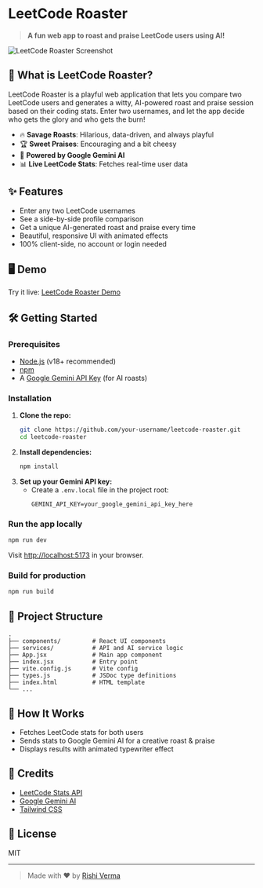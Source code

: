 # LeetCode Roaster

> **A fun web app to roast and praise LeetCode users using AI!**

![LeetCode Roaster Screenshot](screenshot.png)

## 🚀 What is LeetCode Roaster?
LeetCode Roaster is a playful web application that lets you compare two LeetCode users and generates a witty, AI-powered roast and praise session based on their coding stats. Enter two usernames, and let the app decide who gets the glory and who gets the burn!

- 🔥 **Savage Roasts**: Hilarious, data-driven, and always playful
- 🏆 **Sweet Praises**: Encouraging and a bit cheesy
- 🤖 **Powered by Google Gemini AI**
- 📊 **Live LeetCode Stats**: Fetches real-time user data

## ✨ Features
- Enter any two LeetCode usernames
- See a side-by-side profile comparison
- Get a unique AI-generated roast and praise every time
- Beautiful, responsive UI with animated effects
- 100% client-side, no account or login needed

## 🖥️ Demo
Try it live: [LeetCode Roaster Demo](https://your-demo-link.com)

## 🛠️ Getting Started

### Prerequisites
- [Node.js](https://nodejs.org/) (v18+ recommended)
- [npm](https://www.npmjs.com/)
- A [Google Gemini API Key](https://ai.google.dev/) (for AI roasts)

### Installation
1. **Clone the repo:**
   ```bash
   git clone https://github.com/your-username/leetcode-roaster.git
   cd leetcode-roaster
   ```
2. **Install dependencies:**
   ```bash
   npm install
   ```
3. **Set up your Gemini API key:**
   - Create a `.env.local` file in the project root:
     ```env
     GEMINI_API_KEY=your_google_gemini_api_key_here
     ```

### Run the app locally
```bash
npm run dev
```
Visit [http://localhost:5173](http://localhost:5173) in your browser.

### Build for production
```bash
npm run build
```

## 🧩 Project Structure
```
.
├── components/         # React UI components
├── services/           # API and AI service logic
├── App.jsx             # Main app component
├── index.jsx           # Entry point
├── vite.config.js      # Vite config
├── types.js            # JSDoc type definitions
├── index.html          # HTML template
└── ...
```

## 🤖 How It Works
- Fetches LeetCode stats for both users
- Sends stats to Google Gemini AI for a creative roast & praise
- Displays results with animated typewriter effect

## 🙏 Credits
- [LeetCode Stats API](https://leetcode-stats-api.herokuapp.com/)
- [Google Gemini AI](https://ai.google.dev/)
- [Tailwind CSS](https://tailwindcss.com/)

## 📄 License
MIT

---

> Made with ❤️ by [Rishi Verma](https://github.com/coder-writes)
